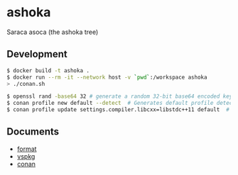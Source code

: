 # ashoka

Saraca asoca (the ashoka tree)

## Development

```bash
$ docker build -t ashoka .
$ docker run --rm -it --network host -v `pwd`:/workspace ashoka
> ./conan.sh
```

```bash
$ openssl rand -base64 32 # generate a random 32-bit base64 encoded key
$ conan profile new default --detect  # Generates default profile detecting GCC and sets old ABI
$ conan profile update settings.compiler.libcxx=libstdc++11 default  # Sets libcxx to C++11 ABI
```

## Documents

- [format](https://www.cs.uic.edu/~jbell/CourseNotes/C_Programming/DataTypesSummary.pdf)
- [vspkg](https://github.com/microsoft/vcpkg)
- [conan](https://conan.io/center/)
